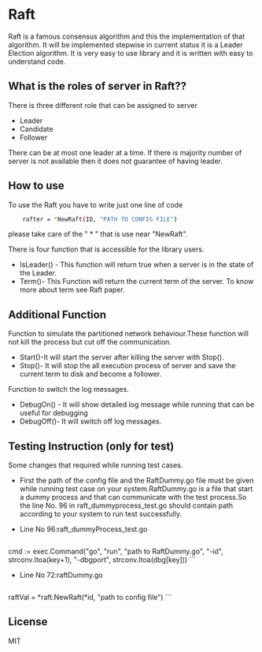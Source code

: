 Raft
=========

Raft is a famous consensus algorithm and this the implementation of that algorithm. It will be implemented stepwise in current status it is a Leader Election algorithm. It is very easy to use library and it is written with easy to understand code.

What is the roles of server in Raft??
----------------------------------
There is three different role that can be assigned to server

* Leader
* Candidate
* Follower





There can be at most one leader at a time. If there is majority number of server is not available then it does not guarantee of having leader.


How to use
--------------
To use the Raft you have to write just one line of code
```sh
    rafter = *NewRaft(ID, "PATH TO CONFIG FILE")
```
please take care of the " * " that is use near "NewRaft".

There is four function that is accessible for the library users.
* IsLeader() - This function will return true when a server is in the state of the Leader.
* Term()- This Function will return the current term of the server. To know more about term see Raft paper.

Additional Function
---------------------
Function to simulate the partitioned network behaviour.These function will not kill the process but cut off the communication.

* Start()-It will start the server after killing the server with Stop().
* Stop()- It will stop the all execution process of server and save the current term to disk and become a follower.

Function to switch the log messages.

* DebugOn() - It will show detailed log message while running that can be useful for debugging
* DebugOff()- It will switch off log messages.

Testing Instruction (only for test)
--------------------
Some changes that required while running test cases.
* First the path of the config file and the RaftDummy.go file must be given while running test case on your system.RaftDummy.go is a file that start a dummy process and that can communicate with the test process.So the line No. 96 in raft_dummyprocess_test.go should contain path according to your system to run test successfully. 
* Line No 96:raft_dummyProcess_test.go

    ```sh
cmd := exec.Command("go", "run", "path to RaftDummy.go", "-id", strconv.Itoa(key+1), "-dbgport", strconv.Itoa(dbg[key]))
    ```
* Line No 72:raftDummy.go
    ```sh
raftVal = *raft.NewRaft(*id, "path to config file")
    ```

License
----

MIT

